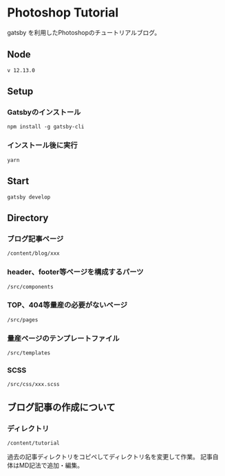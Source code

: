 # Photoshop Tutorial

gatsby を利用したPhotoshopのチュートリアルブログ。

## Node
```
v 12.13.0
```

## Setup

### Gatsbyのインストール
```
npm install -g gatsby-cli
```

### インストール後に実行
```
yarn
```

## Start
```
gatsby develop
```

## Directory

### ブログ記事ページ
```
/content/blog/xxx
```

### header、footer等ページを構成するパーツ
```
/src/components
```

### TOP、404等量産の必要がないページ
```
/src/pages
```

### 量産ページのテンプレートファイル
```
/src/templates
```

### SCSS
```
/src/css/xxx.scss
```

## ブログ記事の作成について

### ディレクトリ
```
/content/tutorial
```

過去の記事ディレクトリをコピペしてディレクトリ名を変更して作業。
記事自体はMD記法で追加・編集。
